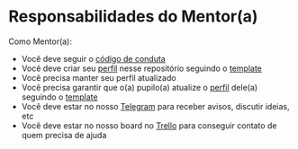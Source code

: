 # Responsabilidades do Mentor(a)

Como Mentor(a):

* Você deve seguir o [código de conduta](/admin/CONDUTA.md)
* Você deve criar seu [perfil](/profiles/mentors) nesse repositório seguindo o [template](/profiles/mentors/mentor_template.md)
* Você precisa manter seu perfil atualizado
* Você precisa garantir que o(a) pupilo(a) atualize o [perfil](/profiles/pupils) dele(a) seguindo o [template](/profiles/pupils/pupil_template.md)
* Você deve estar no nosso [Telegram](https://telegram.me) para receber avisos, discutir ideias, etc
* Você deve estar no nosso board no [Trello](https://trello.com) para conseguir contato de quem precisa de ajuda
